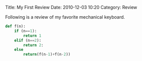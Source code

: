 Title: My First Review
Date: 2010-12-03 10:20
Category: Review

Following is a review of my favorite mechanical keyboard.


```python
def f(n):
    if (n==1):
        return 1
    elif (n==2):
        return 2:
    else
        return(f(n-1)+f(n-2))
```